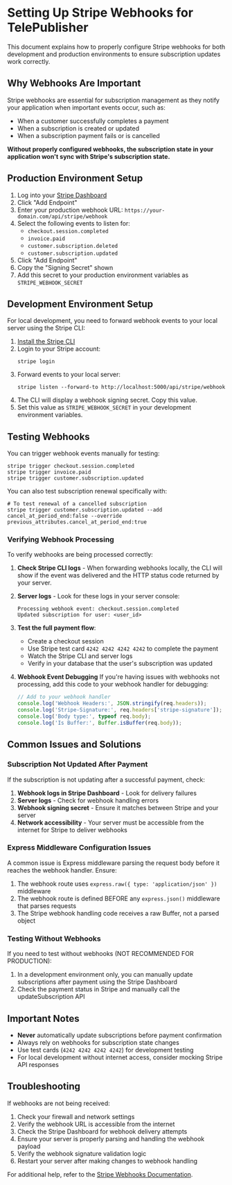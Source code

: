 # Setting Up Stripe Webhooks for TelePublisher

This document explains how to properly configure Stripe webhooks for both development and production environments to ensure subscription updates work correctly.

## Why Webhooks Are Important

Stripe webhooks are essential for subscription management as they notify your application when important events occur, such as:
- When a customer successfully completes a payment
- When a subscription is created or updated
- When a subscription payment fails or is cancelled

**Without properly configured webhooks, the subscription state in your application won't sync with Stripe's subscription state.**

## Production Environment Setup

1. Log into your [Stripe Dashboard](https://dashboard.stripe.com/webhooks)
2. Click "Add Endpoint"
3. Enter your production webhook URL: `https://your-domain.com/api/stripe/webhook`
4. Select the following events to listen for:
   - `checkout.session.completed`
   - `invoice.paid`
   - `customer.subscription.deleted`
   - `customer.subscription.updated`
5. Click "Add Endpoint"
6. Copy the "Signing Secret" shown
7. Add this secret to your production environment variables as `STRIPE_WEBHOOK_SECRET`

## Development Environment Setup

For local development, you need to forward webhook events to your local server using the Stripe CLI:

1. [Install the Stripe CLI](https://stripe.com/docs/stripe-cli)
2. Login to your Stripe account:
   ```
   stripe login
   ```
3. Forward events to your local server:
   ```
   stripe listen --forward-to http://localhost:5000/api/stripe/webhook
   ```
4. The CLI will display a webhook signing secret. Copy this value.
5. Set this value as `STRIPE_WEBHOOK_SECRET` in your development environment variables.

## Testing Webhooks

You can trigger webhook events manually for testing:

```
stripe trigger checkout.session.completed
stripe trigger invoice.paid
stripe trigger customer.subscription.updated
```

You can also test subscription renewal specifically with:

```
# To test renewal of a cancelled subscription
stripe trigger customer.subscription.updated --add cancel_at_period_end:false --override previous_attributes.cancel_at_period_end:true
```

### Verifying Webhook Processing

To verify webhooks are being processed correctly:

1. **Check Stripe CLI logs** - When forwarding webhooks locally, the CLI will show if the event was delivered and the HTTP status code returned by your server.

2. **Server logs** - Look for these logs in your server console:
   ```
   Processing webhook event: checkout.session.completed
   Updated subscription for user: <user_id>
   ```

3. **Test the full payment flow**:
   - Create a checkout session
   - Use Stripe test card `4242 4242 4242 4242` to complete the payment
   - Watch the Stripe CLI and server logs
   - Verify in your database that the user's subscription was updated

4. **Webhook Event Debugging**
   If you're having issues with webhooks not processing, add this code to your webhook handler for debugging:
   
   ```typescript
   // Add to your webhook handler
   console.log('Webhook Headers:', JSON.stringify(req.headers));
   console.log('Stripe-Signature:', req.headers['stripe-signature']);
   console.log('Body type:', typeof req.body);
   console.log('Is Buffer:', Buffer.isBuffer(req.body));
   ```

## Common Issues and Solutions

### Subscription Not Updated After Payment

If the subscription is not updating after a successful payment, check:

1. **Webhook logs in Stripe Dashboard** - Look for delivery failures
2. **Server logs** - Check for webhook handling errors
3. **Webhook signing secret** - Ensure it matches between Stripe and your server
4. **Network accessibility** - Your server must be accessible from the internet for Stripe to deliver webhooks

### Express Middleware Configuration Issues

A common issue is Express middleware parsing the request body before it reaches the webhook handler. Ensure:

1. The webhook route uses `express.raw({ type: 'application/json' })` middleware
2. The webhook route is defined BEFORE any `express.json()` middleware that parses requests
3. The Stripe webhook handling code receives a raw Buffer, not a parsed object

### Testing Without Webhooks

If you need to test without webhooks (NOT RECOMMENDED FOR PRODUCTION):

1. In a development environment only, you can manually update subscriptions after payment using the Stripe Dashboard
2. Check the payment status in Stripe and manually call the updateSubscription API

## Important Notes

- **Never** automatically update subscriptions before payment confirmation
- Always rely on webhooks for subscription state changes
- Use test cards (`4242 4242 4242 4242`) for development testing
- For local development without internet access, consider mocking Stripe API responses

## Troubleshooting

If webhooks are not being received:

1. Check your firewall and network settings
2. Verify the webhook URL is accessible from the internet
3. Check the Stripe Dashboard for webhook delivery attempts
4. Ensure your server is properly parsing and handling the webhook payload
5. Verify the webhook signature validation logic
6. Restart your server after making changes to webhook handling

For additional help, refer to the [Stripe Webhooks Documentation](https://stripe.com/docs/webhooks). 